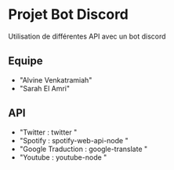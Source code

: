 # Projet Bot Discord

Utilisation de différentes API avec un bot discord

## <a name="team-members"></a>Equipe
* "Alvine Venkatramiah"
* "Sarah El Amri"

## API 

* "Twitter : twitter "
* "Spotify : spotify-web-api-node "
* "Google Traduction : google-translate "
* "Youtube : youtube-node "

